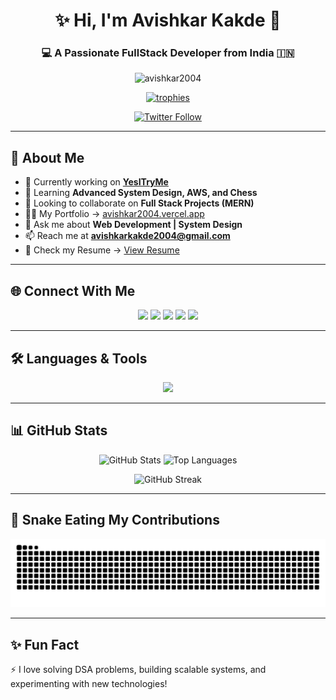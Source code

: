 <!-- Header -->
<h1 align="center">✨ Hi, I'm Avishkar Kakde 👋</h1>
<h3 align="center">💻 A Passionate FullStack Developer from India 🇮🇳</h3>

<!-- Profile Views -->
<p align="center">
  <img src="https://komarev.com/ghpvc/?username=avishkar2004&label=Profile%20views&color=0e75b6&style=flat" alt="avishkar2004" />
</p>

<!-- GitHub Trophy -->
<p align="center">
  <a href="https://github.com/ryo-ma/github-profile-trophy">
    <img src="https://github-profile-trophy.vercel.app/?username=avishkar2004&theme=onedark&no-frame=true&margin-w=10&margin-h=10" alt="trophies"/>
  </a>
</p>

<!-- Social Badge -->
<p align="center">
  <a href="https://twitter.com/avishkarkakde" target="blank">
    <img src="https://img.shields.io/twitter/follow/avishkarkakde?logo=twitter&style=for-the-badge" alt="Twitter Follow"/>
  </a>
</p>

---

## 🚀 About Me
- 🔭 Currently working on **[YesITryMe](https://yesitryme.com)**
- 🌱 Learning **Advanced System Design, AWS, and Chess**
- 👯 Looking to collaborate on **Full Stack Projects (MERN)**
- 👨‍💻 My Portfolio → [avishkar2004.vercel.app](https://avishkar2004.vercel.app)
- 💬 Ask me about **Web Development | System Design**
- 📫 Reach me at **avishkarkakde2004@gmail.com**
- 📄 Check my Resume → [View Resume](https://drive.google.com/file/d/12amAigjycedBkqK4ZQHk-Ng2q2rTBT2n/view)

---

## 🌐 Connect With Me
<p align="center">
  <a href="https://twitter.com/avishkarkakde" target="blank"><img src="https://skillicons.dev/icons?i=twitter" height="40" /></a>
  <a href="https://linkedin.com/in/avishkar-kakde-6592b825b" target="blank"><img src="https://skillicons.dev/icons?i=linkedin" height="40" /></a>
  <a href="https://stackoverflow.com/users/avishkar-kakde" target="blank"><img src="https://skillicons.dev/icons?i=stackoverflow" height="40" /></a>
  <a href="https://codesandbox.com/avishkarkakde2004" target="blank"><img src="https://skillicons.dev/icons?i=codepen" height="40" /></a>
  <a href="https://www.leetcode.com/avishkar__kakde" target="blank"><img src="https://skillicons.dev/icons?i=leetcode" height="40" /></a>
</p>

---

## 🛠️ Languages & Tools
<p align="center">
  <img src="https://skillicons.dev/icons?i=html,css,js,ts,react,nextjs,nodejs,express,mongodb,mysql,postgres,redis,tailwind,bootstrap,redux,git,github,docker,aws,figma,postman,python,linux" />
</p>

---

## 📊 GitHub Stats
<p align="center">
  <img src="https://github-readme-stats.vercel.app/api?username=avishkar2004&show_icons=true&theme=radical" alt="GitHub Stats" height="170"/>
  <img src="https://github-readme-stats.vercel.app/api/top-langs/?username=avishkar2004&layout=compact&theme=radical" alt="Top Languages" height="170"/>
</p>

<p align="center">
  <img src="https://github-readme-streak-stats.herokuapp.com/?user=avishkar2004&theme=radical" alt="GitHub Streak" height="170"/>
</p>

---

## 🐍 Snake Eating My Contributions
<p align="center">
  <img src="https://raw.githubusercontent.com/avishkar2004/avishkar2004/output/snake.svg" alt="snake animation" />
</p>

---

## ✨ Fun Fact
⚡ I love solving DSA problems, building scalable systems, and experimenting with new technologies!
